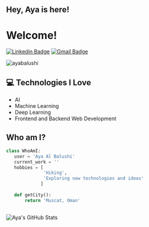 ## Hey, Aya is here!

<h1>Welcome! </h1> 

[![Linkedin Badge](https://img.shields.io/badge/-Aya%20AlBalushi-blue?style=flat-square&logo=Linkedin&logoColor=white&link=https://www.linkedin.com/in/aya-al-balushi/)](https://www.linkedin.com/in/aya-al-balushi/) [![Gmail Badge](https://img.shields.io/badge/ayabalushi8-c14438?style=flat&logo=Gmail&logoColor=white&link=mailto:ayabalushi8@gmail.com)](mailto:ayabalushi8@gmail.com)
<p align="left"> <img src="https://komarev.com/ghpvc/?username=ayabalushi" alt="ayabalushi" /> </p>


## :computer: Technologies I Love
* AI
* Machine Learning 
* Deep Learning
* Frontend and Backend Web Development

 ## Who am I?
 ```python
 class WhoAmI:
	user = 'Aya Al Balushi'
	current_work = ''
	hobbies = [
	           'Hiking',
	           'Exploring new technologies and ideas'
	          ]
	
	def getCity():
		return 'Muscat, Oman'
	
 ```
 ![Aya's GitHub Stats](https://github-readme-stats.vercel.app/api?username=ayabalushi&show_icons=true&hide_border=true)
 
